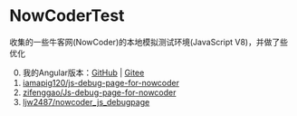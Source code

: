 # NowCoderTest

收集的一些牛客网(NowCoder)的本地模拟测试环境(JavaScript V8)，并做了些优化

0. 我的Angular版本：[GitHub](https://yequanrui.github.io/CloudTools/NowcoderTest) | [Gitee](https://yequanrui.gitee.io/CloudTools/NowcoderTest)
1. [iamapig120/js-debug-page-for-nowcoder](https://github.com/iamapig120/js-debug-page-for-nowcoder)
2. [zifenggao/Js-debug-page-for-nowcoder](https://github.com/zifenggao/Js-debug-page-for-nowcoder)
3. [ljw2487/nowcoder_js_debugpage](https://github.com/ljw2487/nowcoder_js_debugpage)
